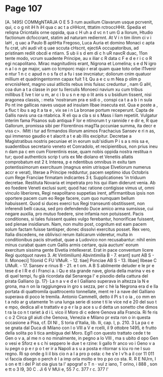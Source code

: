 # Page 107

[A. 1495) COMMgNTARJA O E 5 3 rum auxilium Clavarum usque pcrvenit, qui, c o g nit iH h iH qua c ac t a cHHcnt, tttatim rctroccHHit. Spedia et reliqna Oricntalis orne oppida, qua c H uh a d vc n t um G a llorum, Htudio factionum dcfoccrant, statim ad naturam rediernnt. At V i n tim ilinm ci v i laH , q uac a Paulo B aptiHta Fregoso, Luca Auria et domino Monaci c apta fu crat, uhi audi vit q uae sccuta cHscnt, ejectiA occupatoribus, ad pristinam rediit obcdi e ntiarn. S ub ii s d em di c h uR navcR duac, 11on tente modo, vcrum suadente Principe, au x iliar c R data c F e d e r i c o R egi ncapolitano. Mirac magnitudinis erant, Nigrona et Lomelina; s e d N igro n a l o n ge major, uam co tcmporc majo r erat quam quae toto orbe i11venir e ntur 1 n c c apud n o s fa ct a fu i sse invcniatur; doliorum cnim quatuor millium et quadringentormn capax fuit 1 Ł Qu a e c u m Nea p olim p ervcnisHent, magno usui atllictis rebus imis fuissc creduntur , nam G alH, coa dun a t a classe in por tu IIerculis Monoeci navium xu cum tribus millibus E lve t ior u m, ar c i b u s n e np o lit anis s u bsidium tissent, nisi aragonea classis, : meta 'nostrarum pra e sidi o , conspi ca t a a b i n sula Po nt ine gallicas naves usque ad insulam Ilbae insecuta est. Qua e poste a , a fluc t ibu s ag it a ta e , vix se i n La bronae portum receperunt. Capta de Gallis navis una ca ntabrica. R eli qu a cla s si s Mass i liam repetiit. Vulgatur interim fama Pisanos sub antiqua F lor e ntinorum t y rannide r e dir e, R que Gallorum, promissa sibi per Florentinos mag11a pccuniae summa, ita decr e viss c>. :Mitt i tur ad firmandos illorum animos Frachacius Sansev e ri n as, qui immenso gaudio e t alacrit a t e ab illis excipitur. Decretae a Magistratibus nostris pecuniae et in eorum sub'sidium P i s a s mis sa e, suadentibus secretario veneto et Conradolo, et recipientibus, non prius ineu n dam pa c em cum Florentinis esse, quam nobis oppida nostra restitua n tur; quod authenticis scrip t uris ex Me diolano et Venetiis allatis comprobatum est 2 Ł Interea, p e ndentibus omnibus in exitu tam potentissimorum exercituum (magnus enim utrisque Elvetiorum numerus accr e verat), literae a Principe redduntur, pacem septimo idus Octobris cum Rege Franciae firmatam indicantes 3 Ł Supplicationes 'in triduum decretae. Restituta Novaria et impetrata pro his qui illam diderunt venia. Ab eo foedere Veneti exclusi sunt; quod hac ratione contigisse vimus ut, omni vinculo liberiores, Regi neapolitano suppetias irent, affirmantibus ipsis non oportere pacem cum eo Rege facere, cum quo numquam bellum habuissent. Quod si duces exerci tus Regi transeunti obstitissent, non inferendi belli causa, sed pro defendendo Duce amico arma sumsisse, cui negare auxilia, pro mutuo foedere, sine infamia non potuissent. Pacis conditiones, si tales fuissent quales vulgo ferebantur, honorificae fuissent, sed plenae insidiarum. Nam, non multo post, cognitum est eam pacem solum factam fuisse tantisper, donec dissolvi exercitus posset. Rex vero, Italia discedens, ne oblivisci rerum italicarum videretur, multa in conditionibus pacis struebat, quae a Ludovico non recusabantur: nihil enim minus curabat quam cum Gallis armis certare, quia auctum' eorum exercitum sissima gente Elvetia intellexerat. Erat in pace conventum licere Regi quotquot naves 3. At Vintimilium) Abvintimilia B - 7. erant] sunt AB S - II. Monoeci] 1\Ionid C FU VMuR. - 12. tiae] Ponciae AB S - 13. llbae] Ilbeae C UMuR. - 17. Sansev e rinus B - 21. e t om. A B S abilmente deluder e le pr e tese d e l R e d i Franci a. i Qu e sta grande nave, gloria della marina v es e di quel tempi, fu già ricordata dal Senarega l' e pisodio della cattura del pirata Galliano (p. 17)· La n a v e d e l Galliano superava in altezza la N e grona, ma n on la raggiungeva in gro s sezza, per c hè la Negrona era d e lla portata di quattromila quattrocento tonnellate, ment re l a nave del Galliano superava di poco le tremila. Antonio Cammelli, detto il Pi s t o ia , co mm en t a ndo ar g utamente 1n una lunga serie di sone t ti le vice nd e 20 del suo t e mpo, dedica all e trattativ e p e r la p ace s u d detta un sonetto che dimos t ra la co n t rariet à d i L vico il Moro di c edere Genova alla Francia. Ri fe ris c o 2 Circa gll aiuti che Genova, Venezia e Milano pr esta ron o in questa occasione a Pisa, cf. DI NI , S toria d'Italia, lib. Ili, cap. I, p. 210. 3 La pa c e se gnata dal Duca di Milano con l o Vlll a V e rcelli, il 9 ottobre 1495, è frutto della solita po li tica ambigua del Moro. Egl1 con questo trattato cede t te Gen o v a, al me n o no minalmente, in pegno a lo VIII , ma s ubito d opo Gen o vesi e Sforz e s c hi seppero le due t e rzine: li gallo fr anco vo i Geno v a iu pegn o p e r p o t er ir a Napoli a s u a posta e ritornar s icu ro ne l suo regno. Ri sp onde g li il bis cio n a l a pro p osta: c he s'e l v'h a il cor 11 011 vi faccia disegn o perch è l a imp orla molto e tro p po co sta. R. R E NUrn, I s on e tt i del P ist oia gius ta l' apograf o T n · vul z iano, T orino, i 888 , son e tt o 3 l9, 30 C . Ji 6 V MUi e, 55 7 c. 377 r c. 377 l'